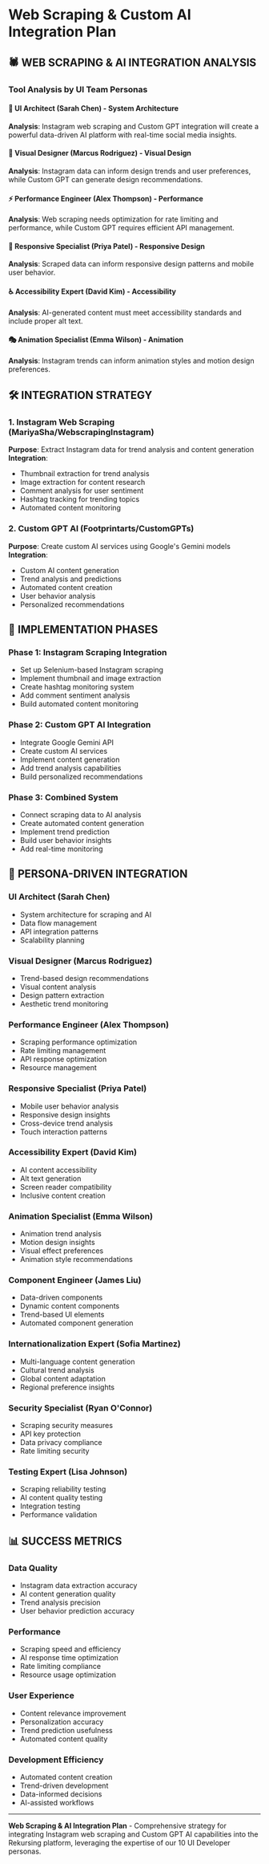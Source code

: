# Web Scraping & Custom AI Integration Plan

## 🕷️ **WEB SCRAPING & AI INTEGRATION ANALYSIS**

### **Tool Analysis by UI Team Personas**

#### **🎯 UI Architect (Sarah Chen) - System Architecture**
**Analysis**: Instagram web scraping and Custom GPT integration will create a powerful data-driven AI platform with real-time social media insights.

#### **🎨 Visual Designer (Marcus Rodriguez) - Visual Design**
**Analysis**: Instagram data can inform design trends and user preferences, while Custom GPT can generate design recommendations.

#### **⚡ Performance Engineer (Alex Thompson) - Performance**
**Analysis**: Web scraping needs optimization for rate limiting and performance, while Custom GPT requires efficient API management.

#### **📱 Responsive Specialist (Priya Patel) - Responsive Design**
**Analysis**: Scraped data can inform responsive design patterns and mobile user behavior.

#### **♿ Accessibility Expert (David Kim) - Accessibility**
**Analysis**: AI-generated content must meet accessibility standards and include proper alt text.

#### **🎭 Animation Specialist (Emma Wilson) - Animation**
**Analysis**: Instagram trends can inform animation styles and motion design preferences.

## 🛠️ **INTEGRATION STRATEGY**

### **1. Instagram Web Scraping (MariyaSha/WebscrapingInstagram)**
**Purpose**: Extract Instagram data for trend analysis and content generation
**Integration**: 
- Thumbnail extraction for trend analysis
- Image extraction for content research
- Comment analysis for user sentiment
- Hashtag tracking for trending topics
- Automated content monitoring

### **2. Custom GPT AI (Footprintarts/CustomGPTs)**
**Purpose**: Create custom AI services using Google's Gemini models
**Integration**:
- Custom AI content generation
- Trend analysis and predictions
- Automated content creation
- User behavior analysis
- Personalized recommendations

## 🚀 **IMPLEMENTATION PHASES**

### **Phase 1: Instagram Scraping Integration**
- Set up Selenium-based Instagram scraping
- Implement thumbnail and image extraction
- Create hashtag monitoring system
- Add comment sentiment analysis
- Build automated content monitoring

### **Phase 2: Custom GPT AI Integration**
- Integrate Google Gemini API
- Create custom AI services
- Implement content generation
- Add trend analysis capabilities
- Build personalized recommendations

### **Phase 3: Combined System**
- Connect scraping data to AI analysis
- Create automated content generation
- Implement trend prediction
- Build user behavior insights
- Add real-time monitoring

## 🎯 **PERSONA-DRIVEN INTEGRATION**

### **UI Architect (Sarah Chen)**
- System architecture for scraping and AI
- Data flow management
- API integration patterns
- Scalability planning

### **Visual Designer (Marcus Rodriguez)**
- Trend-based design recommendations
- Visual content analysis
- Design pattern extraction
- Aesthetic trend monitoring

### **Performance Engineer (Alex Thompson)**
- Scraping performance optimization
- Rate limiting management
- API response optimization
- Resource management

### **Responsive Specialist (Priya Patel)**
- Mobile user behavior analysis
- Responsive design insights
- Cross-device trend analysis
- Touch interaction patterns

### **Accessibility Expert (David Kim)**
- AI content accessibility
- Alt text generation
- Screen reader compatibility
- Inclusive content creation

### **Animation Specialist (Emma Wilson)**
- Animation trend analysis
- Motion design insights
- Visual effect preferences
- Animation style recommendations

### **Component Engineer (James Liu)**
- Data-driven components
- Dynamic content components
- Trend-based UI elements
- Automated component generation

### **Internationalization Expert (Sofia Martinez)**
- Multi-language content generation
- Cultural trend analysis
- Global content adaptation
- Regional preference insights

### **Security Specialist (Ryan O'Connor)**
- Scraping security measures
- API key protection
- Data privacy compliance
- Rate limiting security

### **Testing Expert (Lisa Johnson)**
- Scraping reliability testing
- AI content quality testing
- Integration testing
- Performance validation

## 📊 **SUCCESS METRICS**

### **Data Quality**
- Instagram data extraction accuracy
- AI content generation quality
- Trend analysis precision
- User behavior prediction accuracy

### **Performance**
- Scraping speed and efficiency
- AI response time optimization
- Rate limiting compliance
- Resource usage optimization

### **User Experience**
- Content relevance improvement
- Personalization accuracy
- Trend prediction usefulness
- Automated content quality

### **Development Efficiency**
- Automated content creation
- Trend-driven development
- Data-informed decisions
- AI-assisted workflows

---

**Web Scraping & AI Integration Plan** - Comprehensive strategy for integrating Instagram web scraping and Custom GPT AI capabilities into the Rekursing platform, leveraging the expertise of our 10 UI Developer personas. 